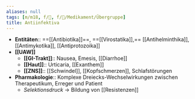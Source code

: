 ```yaml
---
aliases: null
tags: [m/m18, f/🦠, f/💊/Medikament/Übergruppe]
title: Antiinfektiva
---
```

- **Entitäten**:: ==[[Antibiotika]]==, ==[[Virostatika]],== [[Antihelminthika]], [[Antimykotika]], [[Antiprotozoika]]
- **[[UAW]]**
	- **[[GI-Trakt]]**:: Nausea, Emesis, [[Diarrhoe]]
	- **[[Haut]]**:: Urticaria, [[Exanthem]]
	- **[[ZNS]]**:: [[Schwindel]], [[Kopfschmerzen]], Schlafstörungen
- **Pharmakologie**:: Komplexe Dreiecks-Wechselwirkungen zwischen Therapeutikum, Erreger und Patient
	- *Selektionsdruck* → Bildung von [[Resistenzen]]














